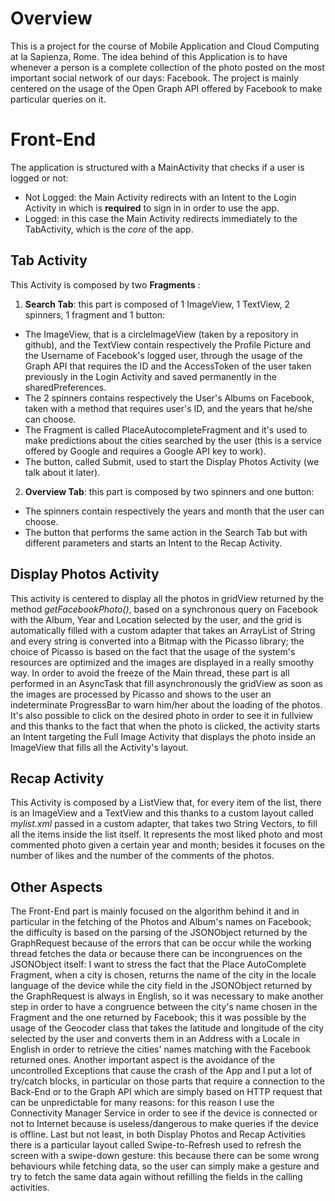 # Overview
This is a project for the course of Mobile Application and Cloud Computing at la Sapienza, Rome.
The idea behind of this Application is to have whenever a person is a complete collection of the photo posted on the most important social network of our days: Facebook. The project is mainly centered on the usage of the Open Graph API offered by Facebook to make particular queries on it.

# Front-End
The application is structured with a MainActivity that checks if a user is logged or not:
* Not Logged: the Main Activity redirects with an Intent to the Login Activity in which is **required** to sign in in order to use the app.
* Logged: in this case the Main Activity redirects immediately to the TabActivity, which is the *core* of the app.

## Tab Activity
This Activity is composed by two **Fragments** :

1. **Search Tab**: this part is composed of 1 ImageView, 1 TextView, 2 spinners, 1 fragment and 1 button:
* The ImageView, that is a circleImageView (taken by a repository in github), and the TextView contain respectively the Profile Picture and the Username of Facebook's logged user, through the usage of the Graph API that requires the ID and the AccessToken of the user taken previously in the Login Activity and saved permanently in the sharedPreferences.
* The 2 spinners contains respectively the User's Albums on Facebook, taken with a method that requires user's ID, and the years that he/she can choose.
* The Fragment is called PlaceAutocompleteFragment and it's used to make predictions about the cities searched by the user (this is a service offered by Google and requires a Google API key to work).
* The button, called Submit, used to start the Display Photos Activity (we talk about it later).

2. **Overview Tab**: this part is composed by two spinners and one button:
* The spinners contain respectively the years and month that the user can choose.
* The button that performs the same action in the Search Tab but with different parameters and starts an Intent to the Recap Activity.

## Display Photos Activity
This activity is centered to display all the photos in gridView returned by the method *getFacebookPhoto()*, based on a synchronous query on Facebook with the Album, Year and Location selected by the user, and the grid is automatically filled with a custom adapter that takes an ArrayList of String and every string is converted into a Bitmap with the Picasso library; the choice of Picasso is based on the fact that the usage of the system's resources are optimized and the images are displayed in a really smoothy way. In order to avoid the freeze of the Main thread, these part is all performed in an AsyncTask that fill asynchronously the gridView as soon as the images are processed by Picasso and shows to the user an indeterminate ProgressBar to warn him/her about the loading of the photos. It's also possible to click on the desired photo in order to see it in fullview and this thanks to the fact that when the photo is clicked, the activity starts an Intent targeting the Full Image Activity that displays the photo inside an ImageView that fills all the Activity's layout.

## Recap Activity
This Activity is composed by a ListView that, for every item of the list, there is an ImageView and a TextView and this thanks to a custom layout called *mylist.xml* passed in a custom adapter, that takes two String Vectors, to fill all the items inside the list itself.
It represents the most liked photo and most commented photo given a certain year and month; besides it focuses on the number of likes and the number of the comments of the photos.

## Other Aspects
The Front-End part is mainly focused on the algorithm behind it and in particular in the fetching of the Photos and Album's names on Facebook; the difficulty is based on the parsing of the JSONObject returned by the GraphRequest because of the errors that can be occur while the working thread fetches the data or because there can be incongruences on the JSONObject itself: I want to stress the fact that the Place AutoComplete Fragment, when a city is chosen, returns the name of the city in the locale language of the device while the city field in the JSONObject returned by the GraphRequest is always in English, so it was necessary to make another step in order to have a congruence between the city's name chosen in the Fragment and the one returned by Facebook; this it was possible by the usage of the Geocoder class that takes the latitude and longitude of the city selected by the user and converts them in an Address with a Locale in English in order to retrieve the cities' names matching with the Facebook returned ones.
Another important aspect is the avoidance of the uncontrolled Exceptions that cause the crash of the App and I put a lot of try/catch blocks, in particular on those parts that require a connection to the Back-End or to the Graph API which are simply  based on HTTP request that can be unpredictable for many reasons: for this reason I use the Connectivity Manager Service in order to see if the device is connected or not to Internet because is useless/dangerous to make queries if the device is offline. Last but not least, in both Display Photos and Recap Activities there is a particular layout called Swipe-to-Refresh used to refresh the screen with a swipe-down gesture: this because there can be some wrong behaviours while fetching data, so the user can simply make a gesture and try to fetch the same data again without refilling the fields in the calling activities.


